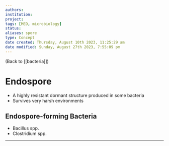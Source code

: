 ```yaml
---
authors: 
institution: 
project: 
tags: [MED, microbiology]
status: 
aliases: spore
type: Concept
date created: Thursday, August 10th 2023, 11:25:29 am
date modified: Sunday, August 27th 2023, 7:55:09 pm
---
```


(Back to [[bacteria]])

# Endospore

- A highly resistant dormant structure produced in some bacteria
- Survives very harsh environments

## Endospore-forming Bacteria
- Bacillus spp.
- Clostridium spp.

---

